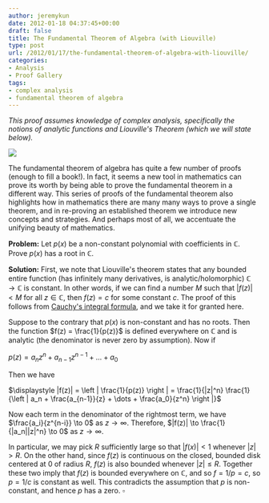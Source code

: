 ```yaml
---
author: jeremykun
date: 2012-01-18 04:37:45+00:00
draft: false
title: The Fundamental Theorem of Algebra (with Liouville)
type: post
url: /2012/01/17/the-fundamental-theorem-of-algebra-with-liouville/
categories:
- Analysis
- Proof Gallery
tags:
- complex analysis
- fundamental theorem of algebra
---
```


_This proof assumes knowledge of complex analysis, specifically the notions of analytic functions and Liouville's Theorem (which we will state below)._


[![](http://jeremykun.files.wordpress.com/2012/01/fta-cover.jpg)
](http://jeremykun.files.wordpress.com/2012/01/fta-cover.jpg)


The fundamental theorem of algebra has quite a few number of proofs (enough to fill a book!). In fact, it seems a new tool in mathematics can prove its worth by being able to prove the fundamental theorem in a different way. This series of proofs of the fundamental theorem also highlights how in mathematics there are many many ways to prove a single theorem, and in re-proving an established theorem we introduce new concepts and strategies. And perhaps most of all, we accentuate the unifying beauty of mathematics.

**Problem:** Let $p(x)$ be a non-constant polynomial with coefficients in $\mathbb{C}$. Prove $p(x)$ has a root in $\mathbb{C}$.

**Solution:** First, we note that Liouville's theorem states that any bounded entire function (has infinitely many derivatives, is analytic/holomorphic) $\mathbb{C} \to \mathbb{C}$ is constant. In other words, if we can find a number $M$ such that $|f(z)| < M$ for all $z \in \mathbb{C}$, then $f(z) = c$ for some constant $c$. The proof of this follows from [Cauchy's integral formula](http://en.wikipedia.org/wiki/Cauchy%27s_integral_formula), and we take it for granted here.

Suppose to the contrary that $p(x)$ is non-constant and has no roots. Then the function $f(z) = \frac{1}{p(z)}$ is defined everywhere on $\mathbb{C}$ and is analytic (the denominator is never zero by assumption). Now if


$\displaystyle p(z) = a_nz^n + a_{n-1}z^{n-1} + \dots + a_0$




Then we have




$\displaystyle |f(z)| = \left | \frac{1}{p(z)} \right | = \frac{1}{|z|^n} \frac{1}{\left | a_n + \frac{a_{n-1}}{z} + \dots + \frac{a_0}{z^n} \right |}$




Now each term in the denominator of the rightmost term, we have $\frac{a_i}{z^{n-i}} \to 0$ as $z \to \infty$. Therefore, $|f(z)| \to \frac{1}{|a_n||z|^n} \to 0$ as $z \to \infty$.




In particular, we may pick $R$ sufficiently large so that $|f(x)| < 1$ whenever $|z| > R$. On the other hand, since $f(z)$ is continuous on the closed, bounded disk centered at $0$ of radius $R$, $f(z)$ is also bounded whenever $|z| \leq R$. Together these two imply that $f(z)$ is bounded everywhere on $\mathbb{C}$, and so $f = 1/p = c$, so $p = 1/c$ is constant as well. This contradicts the assumption that $p$ is non-constant, and hence $p$ has a zero. $\square$
